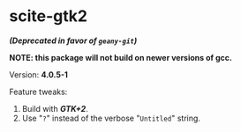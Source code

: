 # scite-gtk2

***(Deprecated in favor of `geany-git`)***

**NOTE: this package will not build on newer versions of gcc.**

Version: **4.0.5-1**

Feature tweaks:

1. Build with ***GTK+2***.
2. Use "`?`" instead of the verbose "`Untitled`" string.

